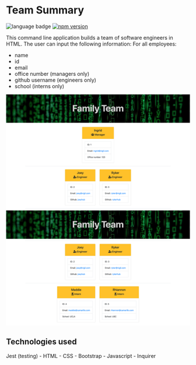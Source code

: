 # Team Summary

![language badge](https://img.shields.io/github/languages/top/inorrmann/Team-Engine-Summary)
[![npm version](https://badge.fury.io/js/inquirer.svg)](https://badge.fury.io/js/inquirer)

This command line application builds a team of software engineers in HTML. The user can input the following information:
For all employees:

* name
* id
* email 
* office number (managers only)
* github username (engineers only)
* school (interns only)


![team profile 1](./Assets/Team-Profile-1.png)
![team profile 2](./Assets/Team-Profile-2.png)

## Technologies used

Jest (testing) - HTML - CSS - Bootstrap - Javascript - Inquirer


